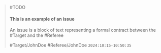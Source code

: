 > #TODO
> #### This is an example of an issue
> 
>  An issue is a block of text representing a formal contract between the #Target
>  and the #Referee 
> 
> 
> #Target/JohnDoe #Referee/JohnDoe
> `2024:10:15-10:50:35`